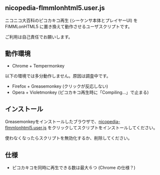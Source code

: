 ## nicopedia-flmmlonhtml5.user.js

ニコニコ大百科のピコカキコ再生 (シーケンサ本体とプレイヤーUI) を
FlMMLonHTML5 に置き換えて動作させるユーザスクリプトです。

ご利用は自己責任でお願いします。

## 動作環境

- Chrome + Tempermonkey

以下の環境では多分動作しません。原因は調査中です。

- Firefox + Greasemonkey (クリックが反応しない)
- Opera + Violetmonkey (ピコカキコ再生時に「Compiling...」で止まる)

## インストール

Greasemonkeyをインストールしたブラウザで、[nicopedia-flmmlonhtml5.user.js](https://github.com/kosh04/FlMMLonHTML5/raw/feature-userscript/userscript/nicopedia-flmmlonhtml5.user.js) をクリックしてスクリプトをインストールしてください。

使わなくなったらスクリプトを無効化するか、削除してください。

## 仕様

- ピコカキコを同時に再生できる数は最大６つ (Chrome の仕様？)
